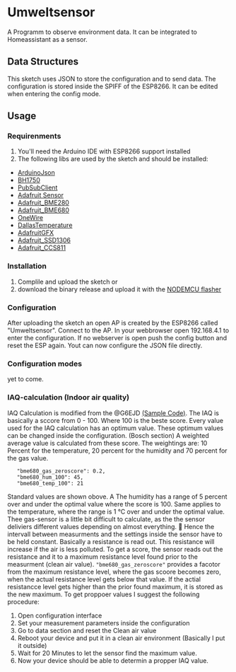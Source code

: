 # Umweltsensor
A Programm to observe environment data. 
It can be integrated to Homeassistant as a sensor. 

## Data Structures
This sketch uses JSON to store the configuration and to send data.
The configuration is stored inside the SPIFF of the ESP8266. It can be edited when entering the config mode.

## Usage
### Requirenments
1. You'll need the Arduino IDE with ESP8266 support installed
2. The following libs are used by the sketch and should be installed:
 - [ArduinoJson](https://arduinojson.org/)
 - [BH1750](https://github.com/claws/BH1750)
 - [PubSubClient](https://github.com/knolleary/pubsubclient)
 - [Adafruit Sensor](https://github.com/adafruit/Adafruit_Sensor)
 - [Adafruit_BME280](https://github.com/adafruit/adafruit_BME280_Library)
 - [Adafruit_BME680](https://github.com/adafruit/Adafruit_BME680)
 - [OneWire](http://www.pjrc.com/teensy/td_libs_OneWire.html)
 - [DallasTemperature](https://github.com/milesburton/Arduino-Temperature-Control-Library)
 - [AdafruitGFX](https://github.com/adafruit/Adafruit-GFX-Library)
 - [Adafruit_SSD1306](https://github.com/adafruit/Adafruit_SSD1306)
 - [Adafruit_CCS811](https://github.com/adafruit/Adafruit_CCS811)
 
 ### Installation
 1. Complile and upload the sketch or
 2. download the binary release and upload it with the [NODEMCU flasher](https://github.com/nodemcu/nodemcu-flasher)

 ### Configuration
 After uploading the sketch an open AP is created by the ESP8266 called "Umweltsensor". Connect to the AP. In your webbrowser open 192.168.4.1 to enter the configuration. If no webserver is open push the config button and reset the ESP again.
 Yout can now configure the JSON file directly. 

 ### Configuration modes
 yet to come.
 
 ### IAQ-calculation (Indoor air quality)
 IAQ Calculation is modified from the @G6EJD [(Sample Code)](https://github.com/G6EJD/BME680-Example).
 The IAQ is basically a sccore from 0 - 100. Where 100 is the beste score. 
 Every value used for the IAQ calculation has an optimum value. These optimum values can be changed inside the configuration. (Bosch section) A weighted average value is calculated from these score. The weightings are: 10 Percent for the temperature, 20 percent for the humidity and 70 percent for the gas value. 
 ```
    "bme680_gas_zeroscore": 0.2,
    "bme680_hum_100": 45,
    "bme680_temp_100": 21
 ```
 Standard values are shown obove. A 
 The humidity has a range of 5 percent over and under the optimal value where the score is 100.
 Same applies to the temperature, where the range is 1 °C over and under the optimal value. 
 Thee gas-sensor is a little bit difficult to calculate, as the the sensor deliviers different values depending on almost everything. :grimacing: Hence the intervall between measurments and the settings inside the sensor have to be held constant. 
 Basically  a resistance is read out. This resistance will increase if the air is less polluted. To get a score, the sensor reads out the resistance and it to a maximum resistance level found prior to the measurment (clean air value). `"bme680_gas_zeroscore"` provides a facotor from the maximum resistance level, where the gas scoore becomes zero, when the actual resistance level gets below that value.
 If the actial resistancce level gets higher than the prior found maximum, it is stored as the new maximum.
 To get proppoer values I suggest the following procedure:
 1. Open configuration interface
 2. Set your measurement parameters inside the configuration
 3. Go to data section and reset the Clean air value 
 4. Reboot your device and put it in a clean air environment (Basically I put it outside)
 5. Wait for 20 Minutes to let the sensor find the maximum value.
 6. Now your device should be able to determin a propper IAQ value. 
